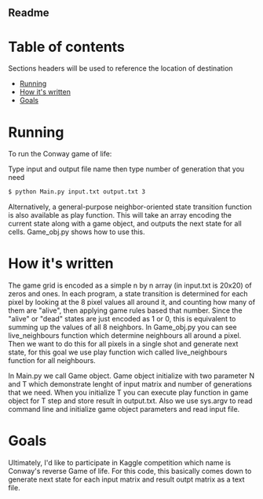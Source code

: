 ## Readme

# Table of contents
Sections headers will be used to reference the location of destination
- [Running](#Running)
- [How it's written](#How-it's-written)
- [Goals](#Goals)


# Running
To run the Conway game of life:

Type input and output file name then type number of generation that you need

```bash
$ python Main.py input.txt output.txt 3
```
Alternatively, a general-purpose neighbor-oriented state transition function is also available as play function. This will take an array encoding the current state along with a game object, and outputs the next state for all cells. Game_obj.py shows how to use this.

# How it's written
The game grid is encoded as a simple n by n array (in input.txt is 20x20) of zeros and ones. In each program, a state transition is determined for each pixel by looking at the 8 pixel values all around it, and counting how many of them are "alive", then applying game rules based that number. Since the "alive" or "dead" states are just encoded as 1 or 0, this is equivalent to summing up the values of all 8 neighbors.
In Game_obj.py you can see live_neighbours function which determine neighbours all around a pixel. Then we want to do this for all pixels in a single shot and generate next state, for this goal we use play function wich called live_neighbours function for all neighbours.

In Main.py we call Game object. Game object initialize with two parameter N and T which demonstrate lenght of input matrix and number of generations that we need.
When you initialize T you can execute play function in game object for T step and store result in output.txt.
Also we use sys.argv to read command line and initialize game object parameters and read input file.


# Goals

Ultimately, I'd like to participate in Kaggle competition which name is Conway's reverse Game of life.
For this code, this basically comes down to generate next state for each input matrix and result outpt matrix as a text file.
